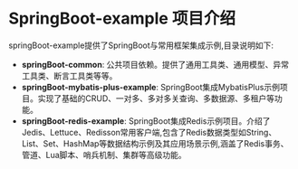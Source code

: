 # SpringBoot-example 项目介绍
springBoot-example提供了SpringBoot与常用框架集成示例,目录说明如下:
- **springBoot-common**: 公共项目依赖。提供了通用工具类、通用模型、异常工具类、断言工具类等等。
- **springBoot-mybatis-plus-example**: SpringBoot集成MybatisPlus示例项目。实现了基础的CRUD、一对多、多对多关查询、多数据源、多租户等功能。
- **springBoot-redis-example**: SpringBoot集成Redis示例项目。介绍了Jedis、Lettuce、Redisson常用客户端,包含了Redis数据类型如String、List、Set、HashMap等数据结构示例及其应用场景示例,涵盖了Redis事务、管道、Lua脚本、哨兵机制、集群等高级功能。

